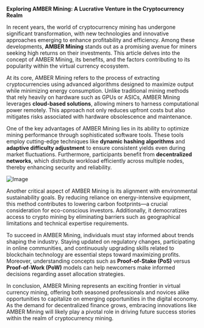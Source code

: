 **Exploring AMBER Mining: A Lucrative Venture in the Cryptocurrency Realm**

In recent years, the world of cryptocurrency mining has undergone significant transformation, with new technologies and innovative approaches emerging to enhance profitability and efficiency. Among these developments, **AMBER Mining** stands out as a promising avenue for miners seeking high returns on their investments. This article delves into the concept of AMBER Mining, its benefits, and the factors contributing to its popularity within the virtual currency ecosystem.

At its core, AMBER Mining refers to the process of extracting cryptocurrencies using advanced algorithms designed to maximize output while minimizing energy consumption. Unlike traditional mining methods that rely heavily on hardware such as GPUs or ASICs, AMBER Mining leverages **cloud-based solutions**, allowing miners to harness computational power remotely. This approach not only reduces upfront costs but also mitigates risks associated with hardware obsolescence and maintenance.

One of the key advantages of AMBER Mining lies in its ability to optimize mining performance through sophisticated software tools. These tools employ cutting-edge techniques like **dynamic hashing algorithms** and **adaptive difficulty adjustment** to ensure consistent yields even during market fluctuations. Furthermore, participants benefit from **decentralized networks**, which distribute workload efficiently across multiple nodes, thereby enhancing security and reliability.

![Image](https://github.com/user-attachments/assets/31692037-0104-4703-abd1-696b6a7dd41b)

Another critical aspect of AMBER Mining is its alignment with environmental sustainability goals. By reducing reliance on energy-intensive equipment, this method contributes to lowering carbon footprints—a crucial consideration for eco-conscious investors. Additionally, it democratizes access to crypto mining by eliminating barriers such as geographical limitations and technical expertise requirements.

To succeed in AMBER Mining, individuals must stay informed about trends shaping the industry. Staying updated on regulatory changes, participating in online communities, and continuously upgrading skills related to blockchain technology are essential steps toward maximizing profits. Moreover, understanding concepts such as **Proof-of-Stake (PoS)** versus **Proof-of-Work (PoW)** models can help newcomers make informed decisions regarding asset allocation strategies.

In conclusion, AMBER Mining represents an exciting frontier in virtual currency mining, offering both seasoned professionals and novices alike opportunities to capitalize on emerging opportunities in the digital economy. As the demand for decentralized finance grows, embracing innovations like AMBER Mining will likely play a pivotal role in driving future success stories within the realm of cryptocurrency mining.